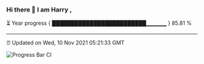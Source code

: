 ### Hi there 👋 I am Harry , 

⏳ Year progress { █████████████████████████▁▁▁▁▁ } 85.81 %

---

⏰ Updated on Wed, 10 Nov 2021 05:21:33 GMT

![Progress Bar CI](https://github.com/duykhang68/duykhang68/workflows/Progress%20Bar%20CI/badge.svg)
